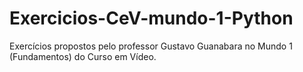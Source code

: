 # Exercicios-CeV-mundo-1-Python
Exercícios propostos pelo professor Gustavo Guanabara no Mundo 1 (Fundamentos) do Curso em Vídeo.
